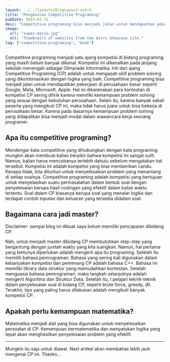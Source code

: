 ```yaml
---
layout: ../../layouts/BlogLayout.astro
title: "Pengenalan Competitive Programing"
pubDate: 2023-03-11
desc: "Competitive programing bisa menjadi jalan untuk mendapatkan pekerjaan di perusahaan besar seperti Google, Meta, Microsoft, Apple, dan perusahaan teknologi lainnya."
image:
  url: "super-mario.jpg"
  alt: "Thumbnails of websites from the Astro Showcase site."
tag: ["competitive-programing", "book"]
---
```


Competitive programing menjadi satu ajang kompetisi di bidang programing yang masih belum banyak dikenal. Kompetisi ini dikenalkan pada jenjang sekolah menengah sebagai Olimpiade Informatika. Inti dari ajang Competitive Programing (CP) adalah untuk mengasah skill problem solving yang dikombinasikan dengan logika yang baik.
Competitive programing bisa menjadi jalan untuk mendapatkan pekerjaan di perusahaan besar seperti Google, Meta, Microsoft, Apple. Hal ini dikarenakan para kontestan di kompetisi CP sering dilirik karena memiliki kemampuan problem solving yang sesuai dengan kebutuhan perusahaan. Selain itu, karena banyak sekali peserta yang mengikuti CP ini, maka tidak harus juara untuk bisa bekerja di perusahaan besar. Karena pada dasarnya kemampuan problem solving yang didapatkan bisa menjadi modal dalam wawancara kerja seorang programer.

## Apa itu competitive programing?
Mendengar kata competitive yang dihubungkan dengan kata programing mungkin akan membuat kalian berpikir bahwa kompetisi ini sangat sulit. Namun, kalian harus mencobanya terlebih dahulu sebelum mengatakan hal tersebut. Kompetisi ini adalah kompetisi yang bisa memberikan candu. Kenapa tidak, kita dituntun untuk menyelesaikan problem yang menantang di setiap soalnya. Competitive programing adalah kompetisi yang bertujuan untuk menyelasikan suatu permasalahan dalam bentuk soal dengan penyelesaian berupa hasil codingan yang efektif dalam batas waktu tertentu. Soal dalam CP biasanya berupa soal yang menalar logika dan terdapat contoh inputan dan keluaran yang tersedia didalam soal.

## Bagaimana cara jadi master?
Disclaimer: sampai blog ini dibuat saya belum memiliki pencapaian dibidang CP. 

Nah, untuk menjadi master dibidang CP membutuhkan step-step yang bergantung dengan jumlah waktu yang kita luangkan. Namun, hal pertama yang tentunya diperlukan adalah mengerti apa itu programing. Setelah itu memilih bahasa pemrograman. Bahasa yang sering kali digunakan dalam kebanyakan kompetisi dan pemenang CP adalah bahasa C++. Bahasa ini memiliki library data struktur yang memudahkan kontestan.
Setelah menguasai bahasa pemrograman, maka langkah selanjutnya adalah mengerti Algoritma dan Struktur Data. Setelah itu, l pelajari teknik-teknik dalam penyelesaian soal di bidang CP, seperti brute force, greedy, dll. Terakhir, tips yang paling harus dilakukan adalah mengikuti banyak kompetisi CP.

## Apakah perlu kemampuan matematika?
Matematika menjadi alat yang bisa digunakan untuk menyelesaikan persoalan di CP. Kemampuan bermatematika dan menyatukan logika yang tepat akan menghasilkan penyelesaian problem yang efektif.

---

Mungkin itu saja untuk diawal. Next artikel akan membahas lebih jauh mengenai CP ini. Thanks...